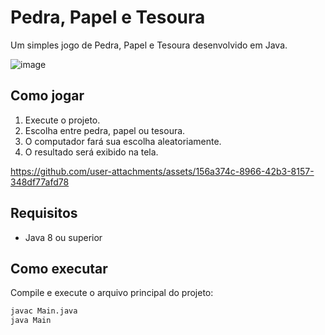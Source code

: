# Pedra, Papel e Tesoura

Um simples jogo de Pedra, Papel e Tesoura desenvolvido em Java.

![image](https://github.com/user-attachments/assets/b569c9fe-dbc3-487a-96ad-dafda495cfb4)


## Como jogar

1. Execute o projeto.
2. Escolha entre pedra, papel ou tesoura.
3. O computador fará sua escolha aleatoriamente.
4. O resultado será exibido na tela.


https://github.com/user-attachments/assets/156a374c-8966-42b3-8157-348df77afd78


## Requisitos

- Java 8 ou superior

## Como executar

Compile e execute o arquivo principal do projeto:

```bash
javac Main.java
java Main
